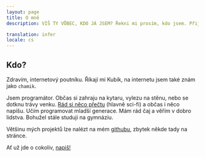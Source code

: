 ```yaml
---
layout: page
title: O mně
description: VÍŠ TY VŮBEC, KDO JÁ JSEM? Řekni mi prosím, kdo jsem. Přijdu si v životě vážně ztracený.

translation: infer
locale: cs
---
```


## Kdo?

Zdravím, internetový poutníku. Říkají mi Kubík, na internetu jsem také znám jako `chamik`.

Jsem programátor. Občas si zahraju na kytaru, vylezu na stěnu, nebo se dotknu trávy venku. [Rád si něco přečtu](https://knih.chamik.eu/) (hlavně sci-fi) a občas i něco napíšu. Učím programovat mladší generace. Mám rád čaj a věřím v dobro lidstva. Bohužel stále studuji na gymnáziu.

Většinu mých projektů lze nalézt na mém [githubu](https://github.com/chamik), zbytek někde tady na stránce.

Ať už jde o cokoliv, [napiš!](/contact)